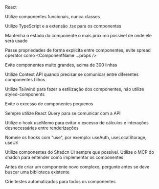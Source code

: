 
React

Utilize componentes funcionais, nunca classes

Utilize TypeScript e a extensão .tsx para os componentes

Mantenha o estado do componente o mais próximo possível de onde ele será usado

Passe propriedades de forma explícita entre componentes, evite spread operator como <ComponentName ...props />

Evite componentes muito grandes, acima de 300 linhas

Utilize Context API quando precisar se comunicar entre diferentes componentes filhos

Utilize Tailwind para fazer a estilização dos componentes, não utilize styled-components

Evite o excesso de componentes pequenos

Sempre utilize React Query para se comunicar com a API

Utilize o hook useMemo para evitar o excesso de cálculos e interações desnecessárias entre renderizações

Nomeie os hooks com "use", por exemplo: useAuth, useLocalStorage, useUrl

Utilize componentes do Shadcn UI sempre que possível. Utilize o MCP do shadcn para entender como implementar os componentes

Antes de criar um componente novo complexo, pergunte antes se deve buscar uma biblioteca existente

Crie testes automatizados para todos os componentes